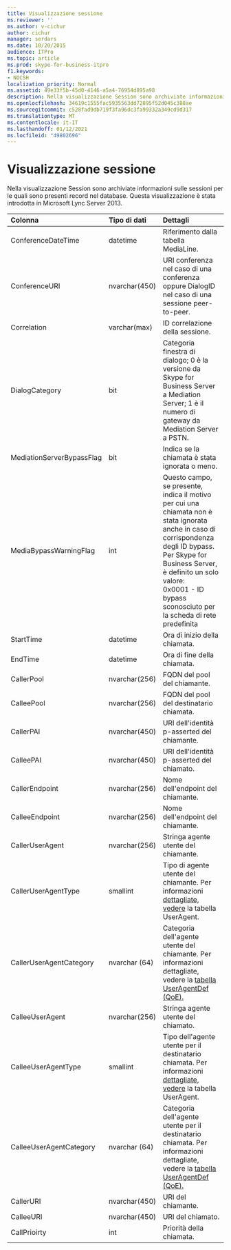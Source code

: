 ```yaml
---
title: Visualizzazione sessione
ms.reviewer: ''
ms.author: v-cichur
author: cichur
manager: serdars
ms.date: 10/20/2015
audience: ITPro
ms.topic: article
ms.prod: skype-for-business-itpro
f1.keywords:
- NOCSH
localization_priority: Normal
ms.assetid: 49e33f5b-45d0-4146-a5a4-76954d895a98
description: Nella visualizzazione Session sono archiviate informazioni sulle sessioni per le quali sono presenti record nel database. Questa visualizzazione è stata introdotta in Microsoft Lync Server 2013.
ms.openlocfilehash: 34619c1555fac5935563dd72895f52d045c388ae
ms.sourcegitcommit: c528fad9db719f3fa96dc3fa99332a349cd9d317
ms.translationtype: MT
ms.contentlocale: it-IT
ms.lasthandoff: 01/12/2021
ms.locfileid: "49802696"
---
```

# <a name="session-view"></a>Visualizzazione sessione
 
Nella visualizzazione Session sono archiviate informazioni sulle sessioni per le quali sono presenti record nel database. Questa visualizzazione è stata introdotta in Microsoft Lync Server 2013.
  
|**Colonna**|**Tipo di dati**|**Dettagli**|
|:-----|:-----|:-----|
|ConferenceDateTime  <br/> |datetime  <br/> |Riferimento dalla tabella MediaLine.  <br/> |
|ConferenceURI  <br/> |nvarchar(450)  <br/> |URI conferenza nel caso di una conferenza oppure DialogID nel caso di una sessione peer-to-peer.  <br/> |
|Correlation  <br/> |varchar(max)  <br/> |ID correlazione della sessione.  <br/> |
|DialogCategory  <br/> |bit  <br/> |Categoria finestra di dialogo; 0 è la versione da Skype for Business Server a Mediation Server; 1 è il numero di gateway da Mediation Server a PSTN.  <br/> |
|MediationServerBypassFlag  <br/> |bit  <br/> |Indica se la chiamata è stata ignorata o meno.  <br/> |
|MediaBypassWarningFlag  <br/> |int  <br/> |Questo campo, se presente, indica il motivo per cui una chiamata non è stata ignorata anche in caso di corrispondenza degli ID bypass. Per Skype for Business Server, è definito un solo valore:  <br/> 0x0001 - ID bypass sconosciuto per la scheda di rete predefinita  <br/> |
|StartTime  <br/> |datetime  <br/> |Ora di inizio della chiamata.  <br/> |
|EndTime  <br/> |datetime  <br/> |Ora di fine della chiamata.  <br/> |
|CallerPool  <br/> |nvarchar(256)  <br/> |FQDN del pool del chiamante.  <br/> |
|CalleePool  <br/> |nvarchar(256)  <br/> |FQDN del pool del destinatario chiamata.  <br/> |
|CallerPAI  <br/> |nvarchar(450)  <br/> |URI dell'identità p-asserted del chiamante.  <br/> |
|CalleePAI  <br/> |nvarchar(450)  <br/> |URI dell'identità p-asserted del chiamato.  <br/> |
|CallerEndpoint  <br/> |nvarchar(256)  <br/> |Nome dell'endpoint del chiamante.  <br/> |
|CalleeEndpoint  <br/> |nvarchar(256)  <br/> |Nome dell'endpoint del chiamante.  <br/> |
|CallerUserAgent  <br/> |nvarchar(256)  <br/> |Stringa agente utente del chiamante.  <br/> |
|CallerUserAgentType  <br/> |smallint  <br/> |Tipo di agente utente del chiamante. Per informazioni [dettagliate, vedere](useragent.md) la tabella UserAgent. <br/> |
|CallerUserAgentCategory  <br/> |nvarchar (64)  <br/> |Categoria dell'agente utente del chiamante. Per informazioni dettagliate, vedere la [tabella UserAgentDef (QoE).](useragentdef-qoe.md) <br/> |
|CalleeUserAgent  <br/> |nvarchar(256)  <br/> |Stringa agente utente del chiamato.  <br/> |
|CalleeUserAgentType  <br/> |smallint  <br/> |Tipo dell'agente utente per il destinatario chiamata. Per informazioni [dettagliate, vedere](useragent.md) la tabella UserAgent. <br/> |
|CalleeUserAgentCategory  <br/> |nvarchar (64)  <br/> |Categoria dell'agente utente per il destinatario chiamata. Per informazioni dettagliate, vedere la [tabella UserAgentDef (QoE).](useragentdef-qoe.md) <br/> |
|CallerURI  <br/> |nvarchar(450)  <br/> |URI del chiamante.  <br/> |
|CalleeURI  <br/> |nvarchar(450)  <br/> |URI del chiamato.  <br/> |
|CallPrioirty  <br/> |int  <br/> |Priorità della chiamata.  <br/> |
   

